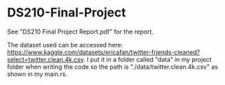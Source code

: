 # DS210-Final-Project

See "DS210 Final Project Report.pdf" for the report. 

The dataset used can be accessed here: https://www.kaggle.com/datasets/ericafan/twitter-friends-cleaned?select=twitter.clean.4k.csv.
I put it in a folder called "data" in my project folder when writing the code so the path is "./data/twitter.clean.4k.csv" as shown in my main.rs.
